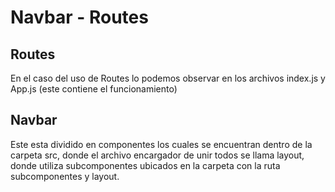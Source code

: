 
# Navbar - Routes

## Routes 
En el caso del uso de Routes lo podemos observar en los archivos index.js y App.js (este contiene el funcionamiento)

## Navbar
Este esta dividido en componentes los cuales se encuentran dentro de la carpeta src, donde el archivo encargador de unir todos se llama layout, donde utiliza subcomponentes
ubicados en la carpeta con la ruta subcomponentes y layout.